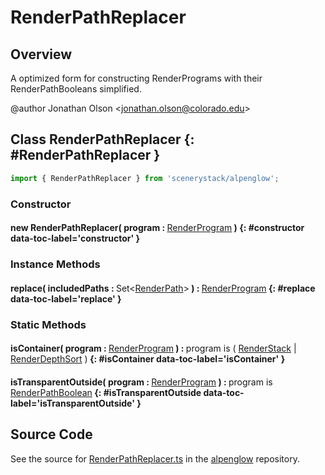 # RenderPathReplacer

## Overview

A optimized form for constructing RenderPrograms with their RenderPathBooleans simplified.

@author Jonathan Olson &lt;jonathan.olson@colorado.edu&gt;

## Class RenderPathReplacer {: #RenderPathReplacer }


```js
import { RenderPathReplacer } from 'scenerystack/alpenglow';
```
### Constructor

#### new RenderPathReplacer( program : <span style="font-weight: 400;">[RenderProgram](../alpenglow/RenderProgram.md)</span> ) {: #constructor data-toc-label='constructor' }

### Instance Methods

#### replace( includedPaths : <span style="font-weight: 400;">Set&lt;[RenderPath](../alpenglow/RenderPath.md)&gt;</span> ) : <span style="font-weight: 400;">[RenderProgram](../alpenglow/RenderProgram.md)</span> {: #replace data-toc-label='replace' }

### Static Methods

#### isContainer( program : <span style="font-weight: 400;">[RenderProgram](../alpenglow/RenderProgram.md)</span> ) : <span style="font-weight: 400;">program is ( [RenderStack](../alpenglow/RenderStack.md) | [RenderDepthSort](../alpenglow/RenderDepthSort.md) )</span> {: #isContainer data-toc-label='isContainer' }

#### isTransparentOutside( program : <span style="font-weight: 400;">[RenderProgram](../alpenglow/RenderProgram.md)</span> ) : <span style="font-weight: 400;">program is [RenderPathBoolean](../alpenglow/RenderPathBoolean.md)</span> {: #isTransparentOutside data-toc-label='isTransparentOutside' }



## Source Code

See the source for [RenderPathReplacer.ts](https://github.com/phetsims/alpenglow/blob/main/js/render-program/RenderPathReplacer.ts) in the [alpenglow](https://github.com/phetsims/alpenglow) repository.
